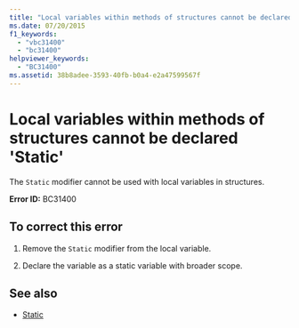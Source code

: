 ```yaml
---
title: "Local variables within methods of structures cannot be declared 'Static'"
ms.date: 07/20/2015
f1_keywords: 
  - "vbc31400"
  - "bc31400"
helpviewer_keywords: 
  - "BC31400"
ms.assetid: 38b8adee-3593-40fb-b0a4-e2a47599567f
---
```

# Local variables within methods of structures cannot be declared 'Static'
The `Static` modifier cannot be used with local variables in structures.  
  
 **Error ID:** BC31400  
  
## To correct this error  
  
1. Remove the `Static` modifier from the local variable.  
  
2. Declare the variable as a static variable with broader scope.  
  
## See also

- [Static](../../visual-basic/language-reference/modifiers/static.md)
